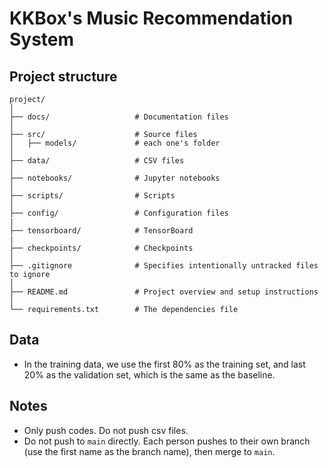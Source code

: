 # KKBox's Music Recommendation System

## Project structure

```
project/
│
├── docs/                   # Documentation files
│
├── src/                    # Source files
│   ├── models/             # each one's folder
│
├── data/                   # CSV files
│
├── notebooks/              # Jupyter notebooks
│
├── scripts/                # Scripts
│
├── config/                 # Configuration files
|
├── tensorboard/            # TensorBoard
|
├── checkpoints/            # Checkpoints
│
├── .gitignore              # Specifies intentionally untracked files to ignore
│
├── README.md               # Project overview and setup instructions
│
└── requirements.txt        # The dependencies file

```

## Data
- In the training data, we use the first 80% as the training set, and last 20% as the validation set, which is the same as the baseline.

## Notes
- Only push codes. Do not push csv files.
- Do not push to `main` directly. Each person pushes to their own branch (use the first name as the branch name), then merge to `main`.